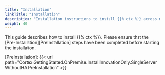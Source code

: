 ```yaml
---
title: "Installation"
linkTitle: "Installation"
description: "Installation instructions to install {{% ctx %}} across multiple on-premise servers with high availability (HA)."
weight: 40
---
```


This guide describes how to install {{% ctx %}}. Please ensure that the [Pre-Installation][PreInstallation] steps have been completed before starting the installation.

[PreInstallation]: {{< url path="Cortex.GettingStarted.OnPremise.InstallInnovationOnly.SingleServerWithoutHA.PreInstallation" >}}
